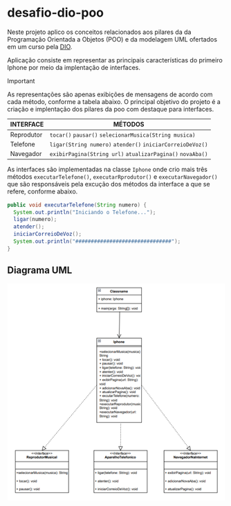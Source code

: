# desafio-dio-poo

Neste projeto aplico os conceitos relacionados aos pilares da da Programação Orientada a Objetos (POO) e da modelagem UML ofertados em um curso pela [DIO](https://www.dio.me/).

Aplicação consiste em representar as principais características do primeiro Iphone por meio da implentação de interfaces.

>[!IMPORTANT]
>As representações são apenas exibições de mensagens de acordo com cada método, conforme a tabela abaixo. O principal objetivo do projeto é a criação e implentação dos pilares da poo com destaque para interfaces.

| INTERFACE | MÉTODOS |
|-------------|-----------|
|Reprodutor | `tocar()` `pausar()` `selecionarMusica(String musica)` |
|Telefone | `ligar(String numero)` `atender()` `iniciarCorreioDeVoz()` |
|Navegador | `exibirPagina(String url)` `atualizarPagina()` `novaAba()` |

As interfaces são implementadas na classe `Iphone` onde crio mais três métodos `executarTelefone()`, `executarRprodutor()` e `executarNavegador()` que são responsáveis pela excução dos métodos da interface a que se refere, conforme abaixo.

```java
public void executarTelefone(String numero) {
  System.out.println("Iniciando o Telefone...");
  ligar(numero);
  atender();
  iniciarCorreioDeVoz();
  System.out.println("###############################");
}
```
## Diagrama UML

![imagem do diagrama uml](docs/diagrama-UML.png)
